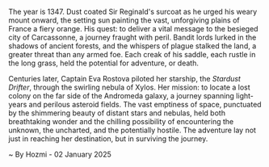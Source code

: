 
The year is 1347.  Dust coated Sir Reginald's surcoat as he urged his weary mount onward, the setting sun painting the vast, unforgiving plains of France a fiery orange.  His quest: to deliver a vital message to the besieged city of Carcassonne, a journey fraught with peril.  Bandit lords lurked in the shadows of ancient forests, and the whispers of plague stalked the land, a greater threat than any armed foe.  Each creak of his saddle, each rustle in the long grass, held the potential for adventure, or death.

Centuries later, Captain Eva Rostova piloted her starship, the *Stardust Drifter*, through the swirling nebula of Xylos. Her mission: to locate a lost colony on the far side of the Andromeda galaxy, a journey spanning light-years and perilous asteroid fields.  The vast emptiness of space, punctuated by the shimmering beauty of distant stars and nebulas, held both breathtaking wonder and the chilling possibility of encountering the unknown, the uncharted, and the potentially hostile.  The adventure lay not just in reaching her destination, but in surviving the journey.

~ By Hozmi - 02 January 2025
